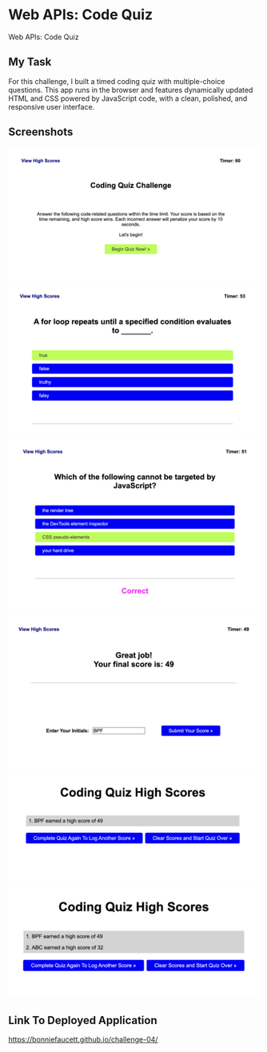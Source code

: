 # Web APIs: Code Quiz

Web APIs: Code Quiz

## My Task

For this challenge, I built a timed coding quiz with multiple-choice questions. This app runs in the browser and features dynamically updated HTML and CSS powered by JavaScript code, with a clean, polished, and responsive user interface.

## Screenshots
![Screenshot](./assets/images/coding-quiz-image1.png)
![Screenshot](./assets/images/coding-quiz-image2.png)
![Screenshot](./assets/images/coding-quiz-image3.png)
![Screenshot](./assets/images/coding-quiz-image4.png)
![Screenshot](./assets/images/coding-quiz-image5.png)
![Screenshot](./assets/images/coding-quiz-image6.png)

## Link To Deployed Application
https://bonniefaucett.github.io/challenge-04/